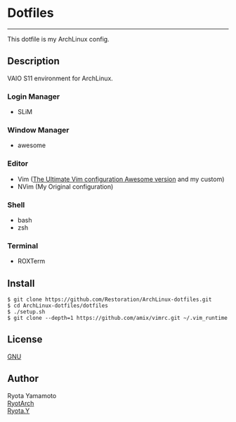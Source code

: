 # Dotfiles
---

This dotfile is my ArchLinux config.

## Description

VAIO S11 environment for ArchLinux.

### Login Manager
* SLiM

### Window Manager
* awesome

### Editor
* Vim ([The Ultimate Vim configuration Awesome version](ttps://github.com/amix/vimrc) and my custom)
* NVim (My Original configuration)

### Shell
* bash
* zsh

### Terminal
* ROXTerm

## Install
```
$ git clone https://github.com/Restoration/ArchLinux-dotfiles.git
$ cd ArchLinux-dotfiles/dotfiles
$ ./setup.sh
$ git clone --depth=1 https://github.com/amix/vimrc.git ~/.vim_runtime
```

## License

[GNU](https://github.com/Restoration/ArchLinux-dotfiles/blob/master/LICENSE)

## Author

Ryota Yamamoto  
[RyotArch](https://github.com/Restoration)  
[Ryota.Y](http://developer-ryota.com)  
